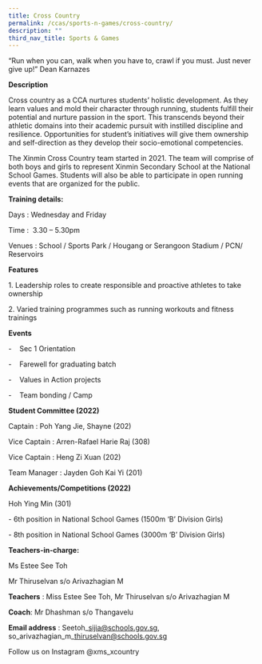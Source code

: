 ```yaml
---
title: Cross Country
permalink: /ccas/sports-n-games/cross-country/
description: ""
third_nav_title: Sports & Games
---
```

“Run when you can, walk when you have to, crawl if you must. Just never give up!” Dean Karnazes

  

**Description**

Cross country as a CCA nurtures students’ holistic development. As they learn values and mold their character through running, students fulfill their potential and nurture passion in the sport. This transcends beyond their athletic domains into their academic pursuit with instilled discipline and resilience. Opportunities for student’s initiatives will give them ownership and self-direction as they develop their socio-emotional competencies.

  

The Xinmin Cross Country team started in 2021. The team will comprise of both boys and girls to represent Xinmin Secondary School at the National School Games. Students will also be able to participate in open running events that are organized for the public. 

  

**Training details:**

Days : Wednesday and Friday

Time :  3.30 – 5.30pm

Venues : School / Sports Park / Hougang or Serangoon Stadium / PCN/ Reservoirs

  

**Features**

1\. Leadership roles to create responsible and proactive athletes to take ownership

2\. Varied training programmes such as running workouts and fitness trainings

  

**Events**

\-    Sec 1 Orientation

\-    Farewell for graduating batch

\-    Values in Action projects

\-    Team bonding / Camp

  

**Student Committee (2022)**

Captain : Poh Yang Jie, Shayne (202)

Vice Captain : Arren-Rafael Harie Raj (308)

Vice Captain : Heng Zi Xuan (202)

Team Manager : Jayden Goh Kai Yi (201)

  

**Achievements/Competitions (2022)**

Hoh Ying Min (301) 

\- 6th position in National School Games (1500m ‘B’ Division Girls) 

\- 8th position in National School Games (3000m ‘B’ Division Girls)

  

**Teachers-in-charge:** 

Ms Estee See Toh

Mr Thiruselvan s/o Arivazhagian M

  

**Teachers** : Miss Estee See Toh, Mr Thiruselvan s/o Arivazhagian M

**Coach**: Mr Dhashman s/o Thangavelu

**Email address** : Seetoh\_sijia@schools.gov.sg,  so\_arivazhagian\_m\_thiruselvan@schools.gov.sg

Follow us on Instagram @xms\_xcountry